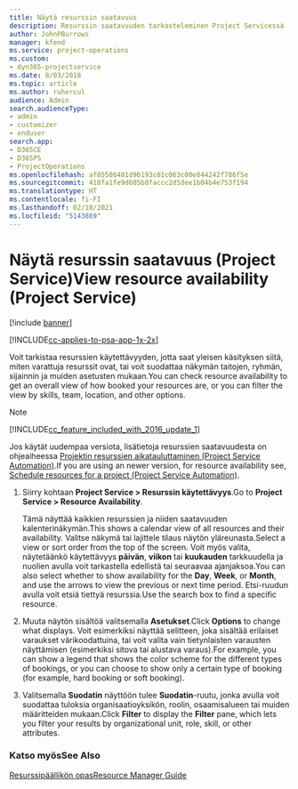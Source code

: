 ```yaml
---
title: Näytä resurssin saatavuus
description: Resurssin saatavuuden tarkasteleminen Project Servicessä
author: JohnPBurrows
manager: kfend
ms.service: project-operations
ms.custom:
- dyn365-projectservice
ms.date: 8/03/2018
ms.topic: article
ms.author: ruhercul
audience: Admin
search.audienceType:
- admin
- customizer
- enduser
search.app:
- D365CE
- D365PS
- ProjectOperations
ms.openlocfilehash: af05506481d96193c01c063c00e044242f786f5e
ms.sourcegitcommit: 418fa1fe9d605b8faccc2d5dee1b04b4e753f194
ms.translationtype: HT
ms.contentlocale: fi-FI
ms.lasthandoff: 02/10/2021
ms.locfileid: "5143869"
---
```

# <a name="view-resource-availability-project-service"></a><span data-ttu-id="ddc8e-103">Näytä resurssin saatavuus (Project Service)</span><span class="sxs-lookup"><span data-stu-id="ddc8e-103">View resource availability (Project Service)</span></span>

[!include [banner](../includes/psa-now-project-operations.md)]

[!INCLUDE[cc-applies-to-psa-app-1x-2x](../includes/cc-applies-to-psa-app-1x-2x.md)]

<span data-ttu-id="ddc8e-104">Voit tarkistaa resurssien käytettävyyden, jotta saat yleisen käsityksen siitä, miten varattuja resurssit ovat, tai voit suodattaa näkymän taitojen, ryhmän, sijainnin ja muiden asetusten mukaan.</span><span class="sxs-lookup"><span data-stu-id="ddc8e-104">You can check resource availability to get an overall view of how booked your resources are, or you can filter the view by skills, team, location, and other options.</span></span>  
  
> [!NOTE]
> [!INCLUDE[cc_feature_included_with_2016_update_1](../includes/cc-feature-included-with-2016-update-1.md)]  
> 
>  <span data-ttu-id="ddc8e-105">Jos käytät uudempaa versiota, lisätietoja resurssien saatavuudesta on ohjeaiheessa [Projektin resurssien aikatauluttaminen (Project Service Automation)](../psa/schedule-resources-project.md).</span><span class="sxs-lookup"><span data-stu-id="ddc8e-105">If you are using an newer version, for resource availability see, [Schedule resources for a project (Project Service Automation)](../psa/schedule-resources-project.md).</span></span>  

1. <span data-ttu-id="ddc8e-106">Siirry kohtaan **Project Service > Resurssin käytettävyys**.</span><span class="sxs-lookup"><span data-stu-id="ddc8e-106">Go to **Project Service > Resource Availability**.</span></span>  

    <span data-ttu-id="ddc8e-107">Tämä näyttää kaikkien resurssien ja niiden saatavuuden kalenterinäkymän.</span><span class="sxs-lookup"><span data-stu-id="ddc8e-107">This shows a calendar view of all resources and their availability.</span></span> <span data-ttu-id="ddc8e-108">Valitse näkymä tai lajittele tilaus näytön yläreunasta.</span><span class="sxs-lookup"><span data-stu-id="ddc8e-108">Select a view or sort order from the top of the screen.</span></span> <span data-ttu-id="ddc8e-109">Voit myös valita, näytetäänkö käytettävyys **päivän**, **viikon** tai **kuukauden** tarkkuudella ja nuolien avulla voit tarkastella edellistä tai seuraavaa ajanjaksoa.</span><span class="sxs-lookup"><span data-stu-id="ddc8e-109">You can also select whether to show availability for the **Day**, **Week**, or **Month**, and use the arrows to view the previous or next time period.</span></span> <span data-ttu-id="ddc8e-110">Etsi-ruudun avulla voit etsiä tiettyä resurssia.</span><span class="sxs-lookup"><span data-stu-id="ddc8e-110">Use the search box to find a specific resource.</span></span>  

2. <span data-ttu-id="ddc8e-111">Muuta näytön sisältöä valitsemalla **Asetukset**.</span><span class="sxs-lookup"><span data-stu-id="ddc8e-111">Click **Options** to change what displays.</span></span> <span data-ttu-id="ddc8e-112">Voit esimerkiksi näyttää selitteen, joka sisältää erilaiset varaukset värikoodattuina, tai voit valita vain tietynlaisten varausten näyttämisen (esimerkiksi sitova tai alustava varaus).</span><span class="sxs-lookup"><span data-stu-id="ddc8e-112">For example, you can show a legend that shows the color scheme for the different types of bookings, or you can choose to show only a certain type of booking (for example, hard booking or soft booking).</span></span>  

3. <span data-ttu-id="ddc8e-113">Valitsemalla **Suodatin** näyttöön tulee **Suodatin**-ruutu, jonka avulla voit suodattaa tuloksia organisaatioyksikön, roolin, osaamisalueen tai muiden määritteiden mukaan.</span><span class="sxs-lookup"><span data-stu-id="ddc8e-113">Click **Filter** to display the **Filter** pane, which lets you filter your results by organizational unit, role, skill, or other attributes.</span></span>  

### <a name="see-also"></a><span data-ttu-id="ddc8e-114">Katso myös</span><span class="sxs-lookup"><span data-stu-id="ddc8e-114">See Also</span></span>  
 [<span data-ttu-id="ddc8e-115">Resurssipäällikön opas</span><span class="sxs-lookup"><span data-stu-id="ddc8e-115">Resource Manager Guide</span></span>](../psa/resource-manager-guide.md)
